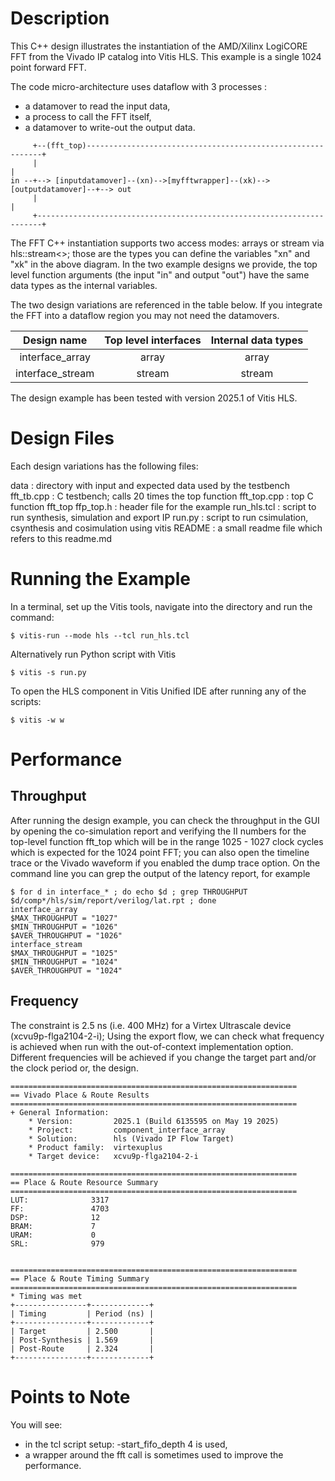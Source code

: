 Description
===========

This C++ design illustrates the instantiation of the AMD/Xilinx LogiCORE FFT from the Vivado IP catalog into Vitis HLS. This example is a single 1024 point forward FFT.

The code micro-architecture uses dataflow with 3 processes : 
* a datamover to read the input data,
* a process to call the FFT itself,
* a datamover to write-out the output data. 


```
     +--(fft_top)------------------------------------------------------------+
     |                                                                       |
in --+--> [inputdatamover]--(xn)-->[myfftwrapper]--(xk)-->[outputdatamover]--+--> out
     |                                                                       |
     +-----------------------------------------------------------------------+
```

The FFT C++ instantiation supports two access modes: arrays or stream via hls::stream<>; those are the types you can define the variables "xn" and "xk" in the above diagram. In the two example designs we provide, the top level function arguments (the input "in" and output "out") have the same data types as the internal variables. 

The two design variations are referenced in the table below. If you integrate the FFT into a dataflow region you may not need the datamovers.


|   Design name    | Top level interfaces | Internal data types |
|:----------------:|:--------------------:|:-------------------:|
| interface_array  |         array        |         array       |
| interface_stream |        stream        |        stream       |

The design example has been tested with version 2025.1 of Vitis HLS.

Design Files
============
Each design variations has the following files:

data        : directory with input and expected data used by the testbench
fft_tb.cpp  : C testbench; calls 20 times the top function
fft_top.cpp : top C function fft_top
ffp_top.h   : header file for the example 
run_hls.tcl : script to run synthesis, simulation and export IP
run.py	    : script to run csimulation, csynthesis and cosimulation using vitis
README      : a small readme file which refers to this readme.md

Running the Example
===================
In a terminal, set up the Vitis tools, navigate into the directory and run the command: 
```
$ vitis-run --mode hls --tcl run_hls.tcl
```
Alternatively run Python script with Vitis
```
$ vitis -s run.py
```
To open the HLS component in Vitis Unified IDE after running any of the scripts:
```
$ vitis -w w
```

Performance
===========

## Throughput
After running the design example, you can check the throughput in the GUI by opening the co-simulation report and verifying the II numbers for the top-level function fft_top which will be in the range 1025 - 1027 clock cycles which is expected for the 1024 point FFT; you can also open the timeline trace or the Vivado waveform if you enabled the dump trace option.
On the command line you can grep the output of the latency report, for example 
```
$ for d in interface_* ; do echo $d ; grep THROUGHPUT $d/comp*/hls/sim/report/verilog/lat.rpt ; done
interface_array
$MAX_THROUGHPUT = "1027"
$MIN_THROUGHPUT = "1026"
$AVER_THROUGHPUT = "1026"
interface_stream
$MAX_THROUGHPUT = "1025"
$MIN_THROUGHPUT = "1024"
$AVER_THROUGHPUT = "1024"
```

## Frequency
The constraint is 2.5 ns (i.e. 400 MHz) for a Virtex Ultrascale device (xcvu9p-flga2104-2-i); Using the export flow, we can check what frequency is achieved when run with the out-of-context implementation option. 
Different frequencies will be achieved if you change the target part and/or the clock period or, the design.

```
================================================================
== Vivado Place & Route Results
================================================================
+ General Information:
    * Version:         2025.1 (Build 6135595 on May 19 2025)
    * Project:         component_interface_array
    * Solution:        hls (Vivado IP Flow Target)
    * Product family:  virtexuplus
    * Target device:   xcvu9p-flga2104-2-i

================================================================
== Place & Route Resource Summary
================================================================
LUT:              3317
FF:               4703
DSP:              12
BRAM:             7
URAM:             0
SRL:              979


================================================================
== Place & Route Timing Summary
================================================================
* Timing was met
+----------------+-------------+
| Timing         | Period (ns) |
+----------------+-------------+
| Target         | 2.500       |
| Post-Synthesis | 1.569       |
| Post-Route     | 2.324       |
+----------------+-------------+

```

Points to Note 
===============
You will see:
- in the tcl script setup: -start_fifo_depth 4 is used,
- a wrapper around the fft call is sometimes used to improve the performance.
